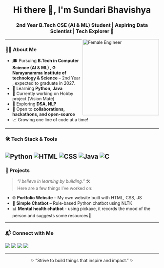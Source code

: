 <h1 align="center">Hi there 👋, I'm Sundari Bhavishya</h1>
<h3 align="center">2nd Year B.Tech CSE (AI & ML) Student | Aspiring Data Scientist | Tech Explorer 🚀</h3>

<img align="right" alt="Female Engineer" width="250" src="https://easy-peasy.ai/cdn-cgi/image/quality=70,format=auto,width=300/https://media.easy-peasy.ai/b25af03d-cc35-4abf-8a59-c122668a89cc/b0bea3c4-618d-451a-99df-9f993f414d0c.png">


---

### 🧑‍💻 About Me

- 🎓 Pursuing **B.Tech in Computer Science (AI & ML) , G Narayanamma Institute of technology & Science** – 2nd Year , expected to graduate in 2027.  
- 🧠 Learning **Python, Java**  
- 🔭 Currently working on Hobby project (Vision Mate)  
- 🌱 Exploring **DSA, NLP**  
- 🤝 Open to **collaborations, hackathons, and open-source**  
- 📈 Growing one line of code at a time!

---

### 🛠️ Tech Stack & Tools

![Python](https://img.shields.io/badge/-Python-3776AB?style=for-the-badge&logo=python&logoColor=white)
![HTML](https://img.shields.io/badge/-HTML5-E34F26?style=for-the-badge&logo=html5&logoColor=white)
![CSS](https://img.shields.io/badge/-CSS3-1572B6?style=for-the-badge&logo=css3)
![Java](https://img.shields.io/badge/-Java-007396?style=for-the-badge&logo=java&logoColor=white)
![C](https://img.shields.io/badge/-C-00599C?style=for-the-badge&logo=c&logoColor=white)
---

### 💼 Projects

> *“I believe in learning by building.”* 🛠️  
Here are a few things I’ve worked on:
 
- 🌐 **Portfolio Website** – My own website built with HTML, CSS, JS  
- 🤖 **Simple Chatbot** – Rule-based Python chatbot using NLTK  
- 📊 **Mental health chatbot** - using pickaxe, it records the mood of the person and suggests some resources🚧

---

### 📬 Connect with Me

<p align="left">
  <a href="mailto:bhavishyasundari@gmail.com"><img src="https://img.shields.io/badge/-Email-D14836?style=for-the-badge&logo=gmail&logoColor=white"/></a>
  <a href="https://linkedin.com/in/Bhavishya Sundari"><img src="https://img.shields.io/badge/-LinkedIn-0A66C2?style=for-the-badge&logo=linkedin&logoColor=white"/></a>
  <a href="https://codeforces.com/profile/bhavishya16"><img src="https://img.shields.io/badge/-Codeforces-1F8ACB?style=for-the-badge&logo=codeforces&logoColor=white"/></a>
  <a href="https://www.codechef.com/users/bhavishya16"><img src="https://img.shields.io/badge/-CodeChef-5B4638?style=for-the-badge&logo=codechef&logoColor=white"/></a>
</p>

---

<p align="center">✨ “Strive to build things that inspire and impact.” ✨</p>
